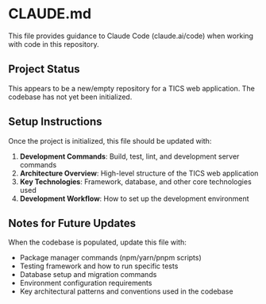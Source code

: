 # CLAUDE.md

This file provides guidance to Claude Code (claude.ai/code) when working with code in this repository.

## Project Status

This appears to be a new/empty repository for a TICS web application. The codebase has not yet been initialized.

## Setup Instructions

Once the project is initialized, this file should be updated with:

1. **Development Commands**: Build, test, lint, and development server commands
2. **Architecture Overview**: High-level structure of the TICS web application
3. **Key Technologies**: Framework, database, and other core technologies used
4. **Development Workflow**: How to set up the development environment

## Notes for Future Updates

When the codebase is populated, update this file with:
- Package manager commands (npm/yarn/pnpm scripts)
- Testing framework and how to run specific tests
- Database setup and migration commands
- Environment configuration requirements
- Key architectural patterns and conventions used in the codebase